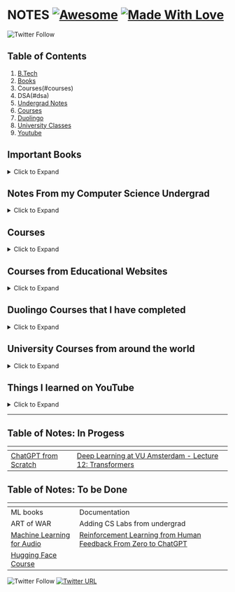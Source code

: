 # NOTES [![Awesome](https://cdn.rawgit.com/sindresorhus/awesome/d7305f38d29fed78fa85652e3a63e154dd8e8829/media/badge.svg)](https://github.com/sindresorhus/awesome) [![Made With Love](https://img.shields.io/badge/Made%20With-Love-orange.svg)](https://github.com/chetanraj/awesome-github-badges)

<!-- TODO : Add DSA to main README -->
<!-- TODO : Edit Coursera Courses -->
 
<!-- ![MLOps. You Desing It. Your Train It. You Run It.](awesome-mlops-intro.png)

*A list of notes/books/resorces/code that I've written over the years :point_right: [ml-ops.org](https://ml-ops.org/)* -->

![Twitter Follow](https://img.shields.io/twitter/follow/visenger?style=social)

## Table of Contents

1. [B.Tech](#book)
2. [Books](#book)
3. Courses(#courses)
4. DSA(#dsa)
5. [Undergrad Notes](#btech)
6. [Courses](#courses)
7. [Duolingo](#duo)
8. [University Classes](#univ)
9. [Youtube](#youtube)

<a name="book"></a>

## Important Books

<details>

<summary>Click to Expand</summary>

1. lorem ipsum

</details>

<a name="btech"></a>

## Notes From my Computer Science Undergrad

<details>

<summary>Click to Expand</summary>

1. lorem ipsum

</details>

<a name="courses"></a>

## Courses

<details>

<summary>Click to Expand</summary>

1. lorem ipsum

</details>

<a name="courses"></a>

## Courses from Educational Websites

<details>

<summary>Click to Expand</summary>

1. lorem ipsum

</details>

<a name="duo"></a>

## Duolingo Courses that I have completed

<details>

<summary>Click to Expand</summary>

1. [German]()
2. [French]()
3. [Japanese]()

</details>

<a name="univ"></a>

## University Courses from around the world

<details>

<summary>Click to Expand</summary>

1. Stanford
   1. [CS 234: Reinforcement Learning](https://github.com/angadsinghsandhu/notes/tree/master/University/Stanford/Stanford%20CS234%20-%20Reinforcement%20Learning%20(2019))
   2. [CS 224n: NLP with Deep Learning]()
2. Harward

</details>

<a name="youtube"></a>

## Things I learned on YouTube

<details>

<summary>Click to Expand</summary>

1. Andrej Karpahy
   1. [nn-zero-to-hero: ChatGPT from Scratch](https://github.com/angadsinghsandhu/notes/tree/master/Youtube/Andrej%20Karpathy/Let's%20build%20GPT)
2. freeCodeCamp
   1. lorem ipsum
3. Programming with Mosh
   1. lorem ipsum

</details>

---

## Table of Notes: In Progess

| <!-- -->                         | <!-- -->                         |
| -------------------------------- | -------------------------------- |
| [ChatGPT from Scratch](https://github.com/angadsinghsandhu/notes/tree/master/Youtube/Andrej%20Karpathy/Let's%20build%20GPT) | [Deep Learning at VU Amsterdam - Lecture 12: Transformers](https://www.youtube.com/playlist?list=PLIXJ-Sacf8u60G1TwcznBmK6rEL3gmZmV) |

## Table of Notes: To be Done

| <!-- -->                         | <!-- -->                         |
| -------------------------------- | -------------------------------- |
| ML books | Documentation |
| ART of WAR | Adding CS Labs from undergrad |
| [Machine Learning for Audio](https://www.youtube.com/playlist?list=PLo2EIpI_JMQtOQK_B4G97yn1QWZ4Xi4Tu) | [Reinforcement Learning from Human Feedback From Zero to ChatGPT](https://www.youtube.com/playlist?list=PLo2EIpI_JMQtycKADxAmr47KL_uOPKmz3) |
| [Hugging Face Course](https://www.youtube.com/playlist?list=PLo2EIpI_JMQvWfQndUesu0nPBAtZ9gP1o) |  |

![Twitter Follow](https://img.shields.io/twitter/follow/visenger?style=social)
[![Twitter URL](https://img.shields.io/twitter/follow/?style=social)](https://twitter.com/angadsandhuwork)
